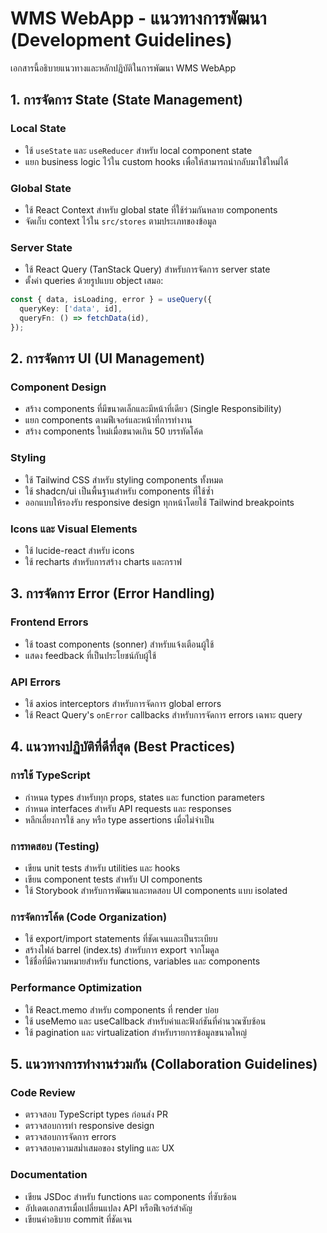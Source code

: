 
# WMS WebApp - แนวทางการพัฒนา (Development Guidelines)

เอกสารนี้อธิบายแนวทางและหลักปฏิบัติในการพัฒนา WMS WebApp

## 1. การจัดการ State (State Management)

### Local State
- ใช้ `useState` และ `useReducer` สำหรับ local component state
- แยก business logic ไว้ใน custom hooks เพื่อให้สามารถนำกลับมาใช้ใหม่ได้

### Global State
- ใช้ React Context สำหรับ global state ที่ใช้ร่วมกันหลาย components
- จัดเก็บ context ไว้ใน `src/stores` ตามประเภทของข้อมูล

### Server State
- ใช้ React Query (TanStack Query) สำหรับการจัดการ server state
- ตั้งค่า queries ด้วยรูปแบบ object เสมอ:
```typescript
const { data, isLoading, error } = useQuery({
  queryKey: ['data', id],
  queryFn: () => fetchData(id),
});
```

## 2. การจัดการ UI (UI Management)

### Component Design
- สร้าง components ที่มีขนาดเล็กและมีหน้าที่เดียว (Single Responsibility)
- แยก components ตามฟีเจอร์และหน้าที่การทำงาน
- สร้าง components ใหม่เมื่อขนาดเกิน 50 บรรทัดโค้ด

### Styling
- ใช้ Tailwind CSS สำหรับ styling components ทั้งหมด
- ใช้ shadcn/ui เป็นพื้นฐานสำหรับ components ที่ใช้ซ้ำ
- ออกแบบให้รองรับ responsive design ทุกหน้าโดยใช้ Tailwind breakpoints

### Icons และ Visual Elements
- ใช้ lucide-react สำหรับ icons
- ใช้ recharts สำหรับการสร้าง charts และกราฟ

## 3. การจัดการ Error (Error Handling)

### Frontend Errors
- ใช้ toast components (sonner) สำหรับแจ้งเตือนผู้ใช้
- แสดง feedback ที่เป็นประโยชน์กับผู้ใช้

### API Errors
- ใช้ axios interceptors สำหรับการจัดการ global errors
- ใช้ React Query's `onError` callbacks สำหรับการจัดการ errors เฉพาะ query

## 4. แนวทางปฏิบัติที่ดีที่สุด (Best Practices)

### การใช้ TypeScript
- กำหนด types สำหรับทุก props, states และ function parameters
- กำหนด interfaces สำหรับ API requests และ responses
- หลีกเลี่ยงการใช้ `any` หรือ type assertions เมื่อไม่จำเป็น

### การทดสอบ (Testing)
- เขียน unit tests สำหรับ utilities และ hooks
- เขียน component tests สำหรับ UI components
- ใช้ Storybook สำหรับการพัฒนาและทดสอบ UI components แบบ isolated

### การจัดการโค้ด (Code Organization)
- ใช้ export/import statements ที่ชัดเจนและเป็นระเบียบ
- สร้างไฟล์ barrel (index.ts) สำหรับการ export จากโมดูล
- ใช้ชื่อที่มีความหมายสำหรับ functions, variables และ components

### Performance Optimization
- ใช้ React.memo สำหรับ components ที่ render บ่อย
- ใช้ useMemo และ useCallback สำหรับค่าและฟังก์ชันที่คำนวณซับซ้อน
- ใช้ pagination และ virtualization สำหรับรายการข้อมูลขนาดใหญ่

## 5. แนวทางการทำงานร่วมกัน (Collaboration Guidelines)

### Code Review
- ตรวจสอบ TypeScript types ก่อนส่ง PR
- ตรวจสอบการทำ responsive design
- ตรวจสอบการจัดการ errors
- ตรวจสอบความสม่ำเสมอของ styling และ UX

### Documentation
- เขียน JSDoc สำหรับ functions และ components ที่ซับซ้อน
- อัปเดตเอกสารเมื่อเปลี่ยนแปลง API หรือฟีเจอร์สำคัญ
- เขียนคำอธิบาย commit ที่ชัดเจน
